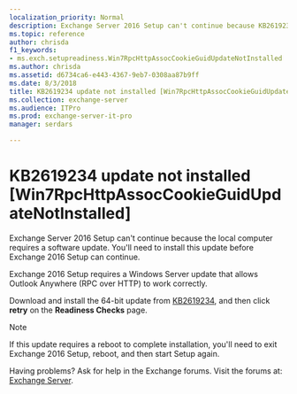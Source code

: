 ```yaml
---
localization_priority: Normal
description: Exchange Server 2016 Setup can't continue because KB2619234 isn't installed on the local Windows server.
ms.topic: reference
author: chrisda
f1_keywords:
- ms.exch.setupreadiness.Win7RpcHttpAssocCookieGuidUpdateNotInstalled
ms.author: chrisda
ms.assetid: d6734ca6-e443-4367-9eb7-0308aa87b9ff
ms.date: 8/3/2018
title: KB2619234 update not installed [Win7RpcHttpAssocCookieGuidUpdateNotInstalled]
ms.collection: exchange-server
ms.audience: ITPro
ms.prod: exchange-server-it-pro
manager: serdars

---
```


# KB2619234 update not installed [Win7RpcHttpAssocCookieGuidUpdateNotInstalled]

Exchange Server 2016 Setup can't continue because the local computer requires a software update. You'll need to install this update before Exchange 2016 Setup can continue.
  
Exchange 2016 Setup requires a Windows Server update that allows Outlook Anywhere (RPC over HTTP) to work correctly.
  
Download and install the 64-bit update from [KB2619234](http://go.microsoft.com/fwlink/?linkid=3052&kbid=2619234), and then click **retry** on the **Readiness Checks** page.
  
> [!NOTE]
> If this update requires a reboot to complete installation, you'll need to exit Exchange 2016 Setup, reboot, and then start Setup again.

Having problems? Ask for help in the Exchange forums. Visit the forums at: [Exchange Server](https://go.microsoft.com/fwlink/p/?linkId=60612).


